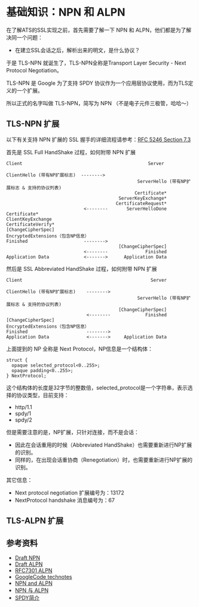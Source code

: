 # 基础知识：NPN 和 ALPN

在了解ATS的SSL实现之前，首先需要了解一下 NPN 和 ALPN，他们都是为了解决同一个问题：

  - 在建立SSL会话之后，解析出来的明文，是什么协议？

于是 TLS-NPN 就诞生了，TLS-NPN全称是Transport Layer Security - Next Protocol Negotiation。

TLS-NPN 是 Google 为了支持 SPDY 协议作为一个应用层协议使用，而为TLS定义的一个扩展。

所以正式的名字叫做 TLS-NPN，简写为 NPN （不是电子元件三极管，哈哈～）


## TLS-NPN 扩展

以下有关支持 NPN 扩展的 SSL 握手的详细流程请参考：[RFC 5246 Section 7.3](https://tools.ietf.org/html/rfc5246#section-7.3) 

首先是 SSL Full HandShake 过程，如何附带 NPN 扩展

```
Client                                               Server

ClientHello (带有NP扩展标志)  -------->
                                                 ServerHello (带有NP扩展标志 & 支持的协议列表)
                                                Certificate*
                                          ServerKeyExchange*
                                         CertificateRequest*
                             <--------       ServerHelloDone
Certificate*
ClientKeyExchange
CertificateVerify*
[ChangeCipherSpec]
EncryptedExtensions（包含NP信息）
Finished                     -------->
                                          [ChangeCipherSpec]
                             <--------              Finished
Application Data             <------->      Application Data
```

然后是 SSL Abbreviated HandShake 过程，如何附带 NPN 扩展

```
Client                                                Server

ClientHello (带有NP扩展标志)    -------->
                                                 ServerHello (带有NP扩展标志 & 支持的协议列表)
                                          [ChangeCipherSpec]
                              <--------             Finished
[ChangeCipherSpec]
EncryptedExtensions（包含NP信息）
Finished                      -------->
Application Data              <------->     Application Data
```

上面提到的 NP 全称是 Next Protocol，NP信息是一个结构体：

```
struct {
  opaque selected_protocol<0..255>;
  opaque padding<0..255>;
} NextProtocol;
```

这个结构体的长度是32字节的整数倍，selected_protocol是一个字符串，表示选择的协议类型，目前支持：

  - http/1.1
  - spdy/1
  - spdy/2

但是需要注意的是，NP扩展，只针对连接，而不是会话：

  - 因此在会话重用的时候（Abbreviated HandShake）也需要重新进行NP扩展的识别。
  - 同样的，在出现会话重协商（Renegotiation）时，也需要重新进行NP扩展的识别。

其它信息：

  - Next protocol negotiation 扩展编号为：13172
  - NextProtocol handshake 消息编号为：67

## TLS-ALPN 扩展

## 参考资料

- [Draft NPN](http://tools.ietf.org/html/draft-agl-tls-nextprotoneg-04)
- [Draft ALPN](http://tools.ietf.org/html/draft-friedl-tls-applayerprotoneg-00)
- [RFC7301 ALPN](https://tools.ietf.org/html/rfc7301)
- [GoogleCode technotes](https://github.com/agl/technotes.git)
- [NPN and ALPN](https://www.imperialviolet.org/2013/03/20/alpn.html)
- [NPN 与 ALPN](https://zlb.me/2013/07/19/npn-and-alpn/)
- [SPDY简介](https://zlb.me/2013/01/07/spdy-intro/)
